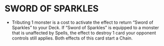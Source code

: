 # SWORD OF SPARKLES

*   Tributing 1 monster is a cost to activate the effect to return “Sword of Sparkles” to your Deck. If “Sword of Sparkles” is equipped to a monster that is unaffected by Spells, the effect to destroy 1 card your opponent controls still applies. Both effects of this card start a Chain.
